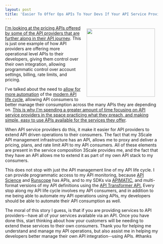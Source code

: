 ```yaml
---
layout: post
title: 'Easier To Offer Ops APIs To Your Devs If Your API Service Provider Has APIs'
---
```

<p><img style="padding: 10px;" src="https://s3.amazonaws.com/kinlane-productions/bw-icons/bw-inception.png" alt="" width="225" align="right" /></p>
<p><a href="http://apievangelist.com/2015/12/12/apis-in-the-most-mature-sectors-have-pricing-apis/">I'm looking at the pricing APIs offered by some of the API providers that are further along in their API journey</a>. This is just one example of how API providers are offering more operational level APIs to their developers, giving them control over their own integration, allowing programmatic control over account settings, billing, rate limits, and pricing.</p>
<p>I've talked about the need to <a href="http://apievangelist.com/2014/12/16/with-number-of-apis-continuing-to-grow-account-automation-will-be-key/">allow for more automation</a> of the <a href="http://apievangelist.com/2015/11/29/the-api-lifecycle-my-talk-from-defrag-and-apistrat/">modern API life cycle</a>, allowing API consumers to better manage their consumption across the many APIs they are depending on. <a href="http://apievangelist.com/2015/11/30/making-sure-everything-you-offer-as-an-api-service-provider-is-portable/">This is why I'm spending a greater amount of time focusing on API service providers in the space practicing what they preach, and making simple, easy to use APIs available for the services they offer</a>.</p>
<p>When API service providers do this, it make it easier for API providers to extend API driven operations to their consumers. The fact that my 3Scale API management infrastructure has an API, allows me to proxy and deliver a pricing, plans, and rate limit API to my API consumers. All of these elements are present in the service composition 3Scale provides me, and the fact that they have an API allows me to extend it as part of my own API stack to my consumers.</p>
<p>This does not stop with just the API management line of my API life cycle. I can provide programmatic access to my API monitoring, because <a href="http://apis.how/h1h2mnxnc4">API Science</a> and <a href="http://apis.how/8nlsropidv">Runscope</a> has APIs, and to my SDKs via <a href="http://apis.how/ix4raakqkd">APIMATIC</a>, and multi-format versions of my API definitions using the <a href="http://apis.how/okfoexmpcm">API Transformer API.</a> Every stop along my API life cycle involves my API consumers, and in addition to me being able to automate my API operations using APIs, my developers should be able to automate their API consumption as well.</p>
<p>The moral of this story I guess, is that if you are providing services to API providers--have all of your services available via an API. Once you have done this, start thinking about how your customers will be needing to extend these services to their own consumers. Thank you for helping me understand and manage my API operations, but also assist me in helping my developers better manage their own API integration--using APIs. #thanks</p>